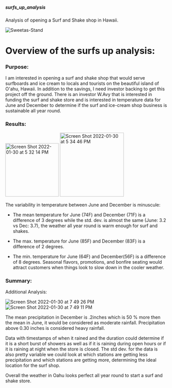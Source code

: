 ##### surfs_up_analysis
Analysis of opening a Surf and Shake shop in Hawaii.

![Sweetas-Stand](https://user-images.githubusercontent.com/93900628/151711780-a11387a5-1c5a-447f-86cf-8bbf976c6bd7.jpeg)

# Overview of the surfs up analysis:


### Purpose: 

I am interested in opening a surf and shake shop that would serve surfboards and ice cream to locals and tourists on the beautiful island of O'ahu, Hawaii. In addition to the savings, I need investor backing to get this project off the ground. There is an investor W.Avy that is interested in funding the surf and shake store and is interested in temperature data for June and December to determine if the surf and ice-cream shop business is sustainable all year round.

### Results:

<img width="166" alt="Screen Shot 2022-01-30 at 5 32 14 PM" src="https://user-images.githubusercontent.com/93900628/151723131-4487d165-3737-4623-816a-03a8a108d40b.png">                       <img width="199" alt="Screen Shot 2022-01-30 at 5 34 46 PM" src="https://user-images.githubusercontent.com/93900628/151723138-e00a61c6-5e6c-4197-8928-44ff1001ac3e.png">

The variability in temperature between June and December is minuscule:

- The mean temperature for June (74F) and December (71F) is a difference of 3 degrees while the std. dev. is almost the same (June: 3.2 vs Dec: 3.7), the weather all year round is warm enough for surf and shakes.

- The max. temperature for June (85F) and December (83F) is a difference of 2 degrees.

- The min. temperature for June (64F) and December(56F) is a difference of 8 degrees. Seasonal flavors, promotions, and bonfire seating would attract customers when things look to slow down in the cooler weather.

###  Summary:

Additional Analysis:


![Screen Shot 2022-01-30 at 7 49 26 PM](https://user-images.githubusercontent.com/93900628/151728528-1581d714-f182-467c-b564-53da2ab57ae1.png)               ![Screen Shot 2022-01-30 at 7 49 11 PM](https://user-images.githubusercontent.com/93900628/151728489-f459fa52-6363-4312-b3cf-89777958cbb2.png)

The mean precipitation in December is .2inches which is 50 % more then the mean in June, it would be considered as moderate rainfall. Precipitation above 0.30 inches is considered heavy rainfall.

 Data with timestamps of when it rained and the duration could determine if it is a short burst of showers as well as if it is raining during open hours or if it is raining at night when the store is closed. The std dev. for the data is also pretty variable we could look at which stations are getting less precipitation and which stations are getting more, determining the ideal location for the surf shop.

Overall the weather in Oahu looks perfect all year round to start a surf and shake store.
